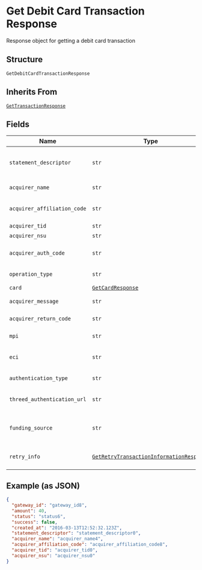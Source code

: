 
# Get Debit Card Transaction Response

Response object for getting a debit card transaction

## Structure

`GetDebitCardTransactionResponse`

## Inherits From

[`GetTransactionResponse`](../../doc/models/get-transaction-response.md)

## Fields

| Name | Type | Tags | Description |
|  --- | --- | --- | --- |
| `statement_descriptor` | `str` | Optional | Text that will appear on the debit card's statement |
| `acquirer_name` | `str` | Optional | Acquirer name |
| `acquirer_affiliation_code` | `str` | Optional | Aquirer affiliation code |
| `acquirer_tid` | `str` | Optional | Acquirer TID |
| `acquirer_nsu` | `str` | Optional | Acquirer NSU |
| `acquirer_auth_code` | `str` | Optional | Acquirer authorization code |
| `operation_type` | `str` | Optional | Operation type |
| `card` | [`GetCardResponse`](../../doc/models/get-card-response.md) | Optional | Card data |
| `acquirer_message` | `str` | Optional | Acquirer message |
| `acquirer_return_code` | `str` | Optional | Acquirer Return Code |
| `mpi` | `str` | Optional | Merchant Plugin |
| `eci` | `str` | Optional | Electronic Commerce Indicator (ECI) |
| `authentication_type` | `str` | Optional | Authentication type |
| `threed_authentication_url` | `str` | Optional | 3D-S Authentication Url |
| `funding_source` | `str` | Optional | Identify when a card is prepaid, credit or debit. |
| `retry_info` | [`GetRetryTransactionInformationResponse`](../../doc/models/get-retry-transaction-information-response.md) | Optional | Retry transaction information |

## Example (as JSON)

```json
{
  "gateway_id": "gateway_id8",
  "amount": 40,
  "status": "status6",
  "success": false,
  "created_at": "2016-03-13T12:52:32.123Z",
  "statement_descriptor": "statement_descriptor0",
  "acquirer_name": "acquirer_name4",
  "acquirer_affiliation_code": "acquirer_affiliation_code8",
  "acquirer_tid": "acquirer_tid0",
  "acquirer_nsu": "acquirer_nsu0"
}
```

